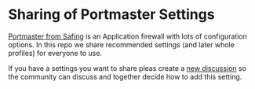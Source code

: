 # Sharing of Portmaster Settings

[Portmaster from Safing](https://safing.io/) is an Application firewall with lots of configuration options. In this repo we share recommended settings (and later whole profiles) for everyone to use.

If you have a settings you want to share pleas create a [new discussion](https://github.com/Portmaster-Community/apps/discussions/new?category=new-profiles) so the community can discuss and together decide how to add this setting.
